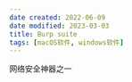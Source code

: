 ```yaml
---
date created: 2022-06-09
date modified: 2023-03-03
title: Burp suite
tags: [macOS软件, windows软件]
---
```


网络安全神器之一
